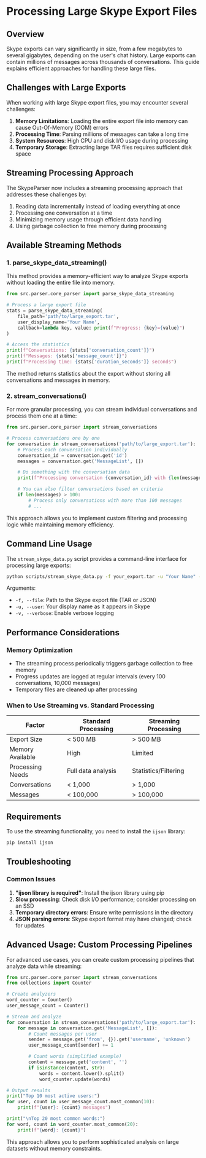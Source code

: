 # Processing Large Skype Export Files

## Overview

Skype exports can vary significantly in size, from a few megabytes to several gigabytes, depending on the user's chat history. Large exports can contain millions of messages across thousands of conversations. This guide explains efficient approaches for handling these large files.

## Challenges with Large Exports

When working with large Skype export files, you may encounter several challenges:

1. **Memory Limitations**: Loading the entire export file into memory can cause Out-Of-Memory (OOM) errors
2. **Processing Time**: Parsing millions of messages can take a long time
3. **System Resources**: High CPU and disk I/O usage during processing
4. **Temporary Storage**: Extracting large TAR files requires sufficient disk space

## Streaming Processing Approach

The SkypeParser now includes a streaming processing approach that addresses these challenges by:

1. Reading data incrementally instead of loading everything at once
2. Processing one conversation at a time
3. Minimizing memory usage through efficient data handling
4. Using garbage collection to free memory during processing

## Available Streaming Methods

### 1. parse_skype_data_streaming()

This method provides a memory-efficient way to analyze Skype exports without loading the entire file into memory.

```python
from src.parser.core_parser import parse_skype_data_streaming

# Process a large export file
stats = parse_skype_data_streaming(
    file_path='path/to/large_export.tar',
    user_display_name='Your Name',
    callback=lambda key, value: print(f"Progress: {key}={value}")
)

# Access the statistics
print(f"Conversations: {stats['conversation_count']}")
print(f"Messages: {stats['message_count']}")
print(f"Processing time: {stats['duration_seconds']} seconds")
```

The method returns statistics about the export without storing all conversations and messages in memory.

### 2. stream_conversations()

For more granular processing, you can stream individual conversations and process them one at a time:

```python
from src.parser.core_parser import stream_conversations

# Process conversations one by one
for conversation in stream_conversations('path/to/large_export.tar'):
    # Process each conversation individually
    conversation_id = conversation.get('id')
    messages = conversation.get('MessageList', [])

    # Do something with the conversation data
    print(f"Processing conversation {conversation_id} with {len(messages)} messages")

    # You can also filter conversations based on criteria
    if len(messages) > 100:
        # Process only conversations with more than 100 messages
        # ...
```

This approach allows you to implement custom filtering and processing logic while maintaining memory efficiency.

## Command Line Usage

The `stream_skype_data.py` script provides a command-line interface for processing large exports:

```bash
python scripts/stream_skype_data.py -f your_export.tar -u "Your Name" -v
```

Arguments:
- `-f, --file`: Path to the Skype export file (TAR or JSON)
- `-u, --user`: Your display name as it appears in Skype
- `-v, --verbose`: Enable verbose logging

## Performance Considerations

### Memory Optimization

- The streaming process periodically triggers garbage collection to free memory
- Progress updates are logged at regular intervals (every 100 conversations, 10,000 messages)
- Temporary files are cleaned up after processing

### When to Use Streaming vs. Standard Processing

| Factor | Standard Processing | Streaming Processing |
|--------|---------------------|---------------------|
| Export Size | < 500 MB | > 500 MB |
| Memory Available | High | Limited |
| Processing Needs | Full data analysis | Statistics/Filtering |
| Conversations | < 1,000 | > 1,000 |
| Messages | < 100,000 | > 100,000 |

## Requirements

To use the streaming functionality, you need to install the `ijson` library:

```bash
pip install ijson
```

## Troubleshooting

### Common Issues

1. **"ijson library is required"**: Install the ijson library using pip
2. **Slow processing**: Check disk I/O performance; consider processing on an SSD
3. **Temporary directory errors**: Ensure write permissions in the directory
4. **JSON parsing errors**: Skype export format may have changed; check for updates

## Advanced Usage: Custom Processing Pipelines

For advanced use cases, you can create custom processing pipelines that analyze data while streaming:

```python
from src.parser.core_parser import stream_conversations
from collections import Counter

# Create analyzers
word_counter = Counter()
user_message_count = Counter()

# Stream and analyze
for conversation in stream_conversations('path/to/large_export.tar'):
    for message in conversation.get('MessageList', []):
        # Count messages per user
        sender = message.get('from', {}).get('username', 'unknown')
        user_message_count[sender] += 1

        # Count words (simplified example)
        content = message.get('content', '')
        if isinstance(content, str):
            words = content.lower().split()
            word_counter.update(words)

# Output results
print("Top 10 most active users:")
for user, count in user_message_count.most_common(10):
    print(f"{user}: {count} messages")

print("\nTop 20 most common words:")
for word, count in word_counter.most_common(20):
    print(f"{word}: {count}")
```

This approach allows you to perform sophisticated analysis on large datasets without memory constraints.
